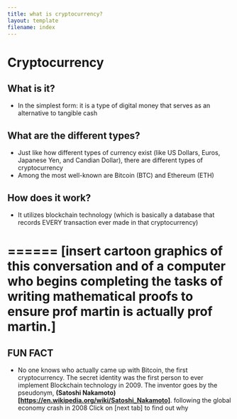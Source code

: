 ```yaml
---
title: what is cryptocurrency?
layout: template
filename: index
--- 
```


# Cryptocurrency 

## **What is it?**

- In the simplest form: it is a type of digital money that  serves as an alternative to tangible cash 

## **What are the different types?**

- Just like how different types of currency exist (like US Dollars, Euros, Japanese Yen, and Candian Dollar), there are different types of cryptocurrency
- Among the most well-known are Bitcoin (BTC) and Ethereum (ETH)

## **How does it work?**

- It utilizes blockchain technology (which is basically a database that records EVERY transaction ever made in that cryptocurrency)  

======
[insert cartoon graphics of this conversation and of a computer who begins completing the tasks of writing mathematical proofs to ensure prof martin is actually prof martin.]
======

## **FUN FACT** 

- No one knows who actually came up with Bitcoin, the first cryptocurrency. The secret identity was the first person to ever implement Blockchain technology in 2009. The inventor goes by the pseudonym, **(Satoshi Nakamoto)[https://en.wikipedia.org/wiki/Satoshi_Nakamoto]**. following the global economy crash in 2008
Click on [next tab] to find out why

